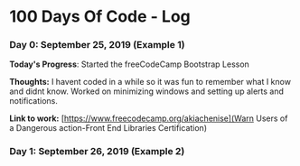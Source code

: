 # 100 Days Of Code - Log

### Day 0: September 25, 2019 (Example 1)


**Today's Progress**: Started the freeCodeCamp Bootstrap Lesson

**Thoughts:** I havent coded in a while so it was fun to remember what I know and didnt know. Worked on minimizing windows and setting up alerts and notifications.

**Link to work:** [https://www.freecodecamp.org/akiachenise](Warn Users of a Dangerous action-Front End Libraries Certification)

### Day 1: September 26, 2019 (Example 2)
